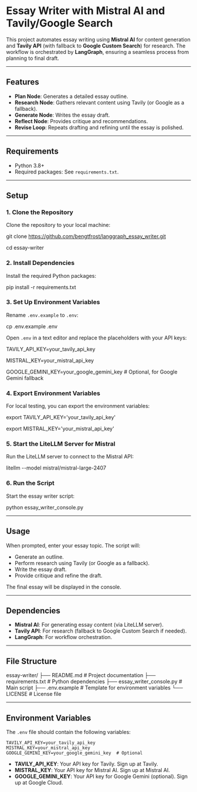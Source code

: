 # Essay Writer with Mistral AI and Tavily/Google Search

This project automates essay writing using **Mistral AI** for content generation
and **Tavily API** (with fallback to **Google Custom Search**) for research.
The workflow is orchestrated by **LangGraph**, ensuring a seamless process from
planning to final draft.

---

## Features

- **Plan Node**: Generates a detailed essay outline.
- **Research Node**: Gathers relevant content using Tavily (or Google as a fallback).
- **Generate Node**: Writes the essay draft.
- **Reflect Node**: Provides critique and recommendations.
- **Revise Loop**: Repeats drafting and refining until the essay is polished.

---

## Requirements

- Python 3.8+
- Required packages: See `requirements.txt`.

---

## Setup

### 1. Clone the Repository

Clone the repository to your local machine:

git clone https://github.com/bengtfrost/langgraph_essay_writer.git

cd essay-writer

### 2. Install Dependencies

Install the required Python packages:

pip install -r requirements.txt

### 3. Set Up Environment Variables

Rename `.env.example` to `.env`:

cp .env.example .env

Open `.env` in a text editor and replace the placeholders with your API keys:

TAVILY_API_KEY=your_tavily_api_key

MISTRAL_KEY=your_mistral_api_key

GOOGLE_GEMINI_KEY=your_google_gemini_key  # Optional, for Google Gemini fallback

### 4. Export Environment Variables

For local testing, you can export the environment variables:

export TAVILY_API_KEY='your_tavily_api_key'

export MISTRAL_KEY='your_mistral_api_key'

### 5. Start the LiteLLM Server for Mistral

Run the LiteLLM server to connect to the Mistral API:

litellm --model mistral/mistral-large-2407

### 6. Run the Script

Start the essay writer script:

python essay_writer_console.py

---

## Usage

When prompted, enter your essay topic. The script will:

- Generate an outline.
- Perform research using Tavily (or Google as a fallback).
- Write the essay draft.
- Provide critique and refine the draft.

The final essay will be displayed in the console.

---

## Dependencies

- **Mistral AI**: For generating essay content (via LiteLLM server).
- **Tavily API**: For research (fallback to Google Custom Search if needed).
- **LangGraph**: For workflow orchestration.

---

## File Structure

essay-writer/
├── README.md               # Project documentation
├── requirements.txt        # Python dependencies
├── essay_writer_console.py # Main script
├── .env.example            # Template for environment variables
└── LICENSE                 # License file

---

## Environment Variables

The `.env` file should contain the following variables:

```plaintext
TAVILY_API_KEY=your_tavily_api_key
MISTRAL_KEY=your_mistral_api_key
GOOGLE_GEMINI_KEY=your_google_gemini_key  # Optional
```

- **TAVILY_API_KEY**: Your API key for Tavily. Sign up at Tavily.
- **MISTRAL_KEY**: Your API key for Mistral AI. Sign up at Mistral AI.
- **GOOGLE_GEMINI_KEY**: Your API key for Google Gemini (optional). Sign up at Google Cloud.











